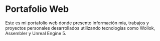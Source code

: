 # Portafolio Web

Este es mi portafolio web donde presento información mia, trabajos y proyectos personales desarrollados utilizando tecnologías como Wollok, Assembler y Unreal Engine 5.
